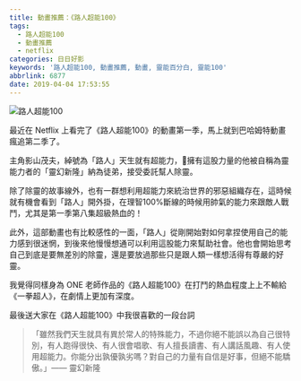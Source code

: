 ```yaml
---
title: 動畫推薦：《路人超能100》
tags:
  - 路人超能100
  - 動畫推薦
  - netflix
categories: 日日好影
keywords: '路人超能100, 動畫推薦, 動畫, 靈能百分白, 靈能100'
abbrlink: 6877
date: 2019-04-04 17:53:55
---
```


![路人超能100](https://res.cloudinary.com/larrynote/image/upload/v1567305908/larrynotepost/images21_ak0der.jpg)

最近在 Netflix 上看完了《路人超能100》的動畫第一季，馬上就到巴哈姆特動畫瘋追第二季了。

主角影山茂夫，綽號為「路人」天生就有超能力，擁有這股力量的他被自稱為靈能力者的「靈幻新隆」納為徒弟，接受委託幫人除靈。

<!--more-->

除了除靈的故事線外，也有一群想利用超能力來統治世界的邪惡組織存在，這時候就有機會看到「路人」開外掛，在理智100%斷線的時候用帥氣的能力來跟敵人戰鬥，尤其是第一季第八集超級熱血的！

此外，這部動畫也有比較感性的一面，「路人」從剛開始對如何拿捏使用自己的能力感到很迷惘，到後來他慢慢想通可以利用這股能力來幫助社會。他也會開始思考自己到底是要無差別的除靈，還是要放過那些只是跟人類一樣想活得有尊嚴的好靈。

我覺得同樣身為 ONE 老師作品的《路人超能100》在打鬥的熱血程度上上不輸給《一拳超人》，在劇情上更加有深度。

最後送大家在《路人超能100》中我很喜歡的一段台詞
> 「雖然我們天生就具有異於常人的特殊能力，不過你絕不能誤以為自己很特別，有人跑得很快、有人很會唱歌、有人擅長讀書、有人講話風趣、有人使用超能力。你能分出孰優孰劣嗎？對自己的力量有自信是好事，但絕不能驕傲。」—— 靈幻新隆